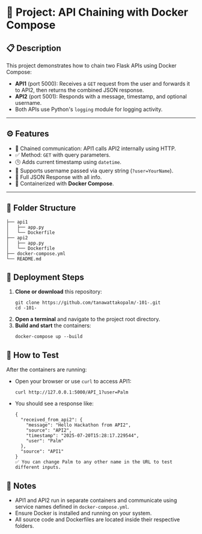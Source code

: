 # 🚀 Project: API Chaining with Docker Compose

## 📋 Description
This project demonstrates how to chain two Flask APIs using Docker Compose:
- **API1** (port 5000): Receives a `GET` request from the user and forwards it to API2, then returns the combined JSON response.
- **API2** (port 5001): Responds with a message, timestamp, and optional username.
- Both APIs use Python's `logging` module for logging activity.

---

## ⚙️ Features
- 🔗 Chained communication: API1 calls API2 internally using HTTP.
- ✅ Method: `GET` with query parameters.
- 🕒 Adds current timestamp using `datetime`.
- 👤 Supports username passed via query string (`?user=YourName`).
- 🔄 Full JSON Response with all info.
- 🐳 Containerized with **Docker Compose**.

---

## 📁 Folder Structure
```
├── api1
│   ├── app.py
│   └── Dockerfile
├── api2
│   ├── app.py
│   └── Dockerfile
├── docker-compose.yml
└── README.md
```

## 🚦 Deployment Steps
1. **Clone or download** this repository:
   ```
   git clone https://github.com/tanawattakopalm/-101-.git
   cd -101-
   ```
2. **Open a terminal** and navigate to the project root directory.
3. **Build and start** the containers:
   ```
   docker-compose up --build
   ```

## 🧪 How to Test
After the containers are running:
- Open your browser or use `curl` to access API1:
  ```
  curl http://127.0.0.1:5000/API_1?user=Palm
  ```
- You should see a response like:
  ```
  {
    "received_from_api2": {
      "message": "Hello Hackathon from API2",
      "source": "API2",
      "timestamp": "2025-07-20T15:28:17.229544",
      "user": "Palm"
    },
    "source": "API1"
  }
  ✅ You can change Palm to any other name in the URL to test different inputs.
  ```



## 📝 Notes
- API1 and API2 run in separate containers and communicate using service names defined in `docker-compose.yml`.
- Ensure Docker is installed and running on your system.
- All source code and Dockerfiles are located inside their respective folders.